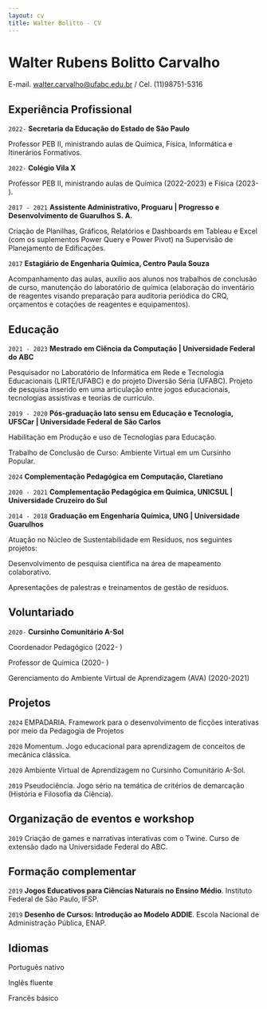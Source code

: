 ```yaml
---
layout: cv
title: Walter Bolitto - CV
---
```

# Walter Rubens Bolitto Carvalho

<div id="webaddress">
E-mail. <a href="walter.carvalho@ufabc.edu.br">walter.carvalho@ufabc.edu.br</a> / Cel. (11)98751-5316
</div>


## Experiência Profissional

`2022-`
__Secretaria da Educação do Estado de São Paulo__

Professor PEB II, ministrando aulas de Química, Física, Informática e Itinerários Formativos.

`2022-`
__Colégio Vila X__

Professor PEB II, ministrando aulas de Química (2022-2023) e Física (2023- ).

`2017 - 2021`
__Assistente Administrativo, Proguaru | Progresso e Desenvolvimento de Guarulhos S. A.__

Criação de Planilhas, Gráficos, Relatórios e Dashboards em Tableau e Excel (com os suplementos Power Query e Power Pivot) na Supervisão de Planejamento de Edificações.

`2017`
__Estagiário de Engenharia Química, Centro Paula Souza__

Acompanhamento das aulas, auxílio aos alunos nos trabalhos de conclusão de curso, manutenção do laboratório de química (elaboração do inventário de reagentes visando preparação para auditoria periódica do CRQ, orçamentos e cotações de reagentes e equipamentos).

## Educação

`2021 - 2023`
__Mestrado em Ciência da Computação | Universidade Federal do ABC__

Pesquisador no Laboratório de Informática em Rede e Tecnologia Educacionais (LIRTE/UFABC) e do projeto Diversão Séria (UFABC). Projeto de pesquisa inserido em uma articulação entre jogos educacionais, tecnologias assistivas e teorias de currículo.

`2019 - 2020`
__Pós-graduação lato sensu em Educação e Tecnologia, UFSCar | Universidade Federal de São Carlos__

Habilitação em Produção e uso de Tecnologias para Educação.

Trabalho de Conclusão de Curso: Ambiente Virtual em um Cursinho Popular.

`2024`
__Complementação Pedagógica em Computação, Claretiano__

`2020 - 2021`
__Complementação Pedagógica em Química, UNICSUL | Universidade Cruzeiro do Sul__

`2014 - 2018`
__Graduação em Engenharia Química, UNG | Universidade Guarulhos__

Atuação no Núcleo de Sustentabilidade em Resíduos, nos seguintes projetos:

Desenvolvimento de pesquisa científica na área de mapeamento colaborativo.

Apresentações de palestras e treinamentos de gestão de resíduos.

## Voluntariado

`2020-`
__Cursinho Comunitário A-Sol__

Coordenador Pedagógico (2022- )

Professor de Química (2020- )

Gerenciamento do Ambiente Virtual de Aprendizagem (AVA) (2020-2021)

## Projetos

`2024`
EMPADARIA.  Framework para o desenvolvimento de ficções interativas por meio da Pedagogia de Projetos

`2020`
Momentum. Jogo educacional para aprendizagem de conceitos de mecânica clássica.

`2020`
Ambiente Virtual de Aprendizagem no Cursinho Comunitário A-Sol.

`2019`
Pseudociência. Jogo sério na temática de critérios de demarcação (História e Filosofia da Ciência).

## Organização de eventos e workshop

`2019`
Criação de games e narrativas interativas com o Twine. Curso de extensão dado na Universidade Federal do ABC.

## Formação complementar

`2019`
__Jogos Educativos para Ciências Naturais no Ensino Médio__. Instituto Federal de São Paulo, IFSP. 

`2019`
__Desenho de Cursos: Introdução ao Modelo ADDIE__. Escola Nacional de Administração Pública, ENAP. 


## Idiomas

Português nativo

Inglês fluente

Francês básico

<!-- ### Footer

Last updated: ago 2021 -->
